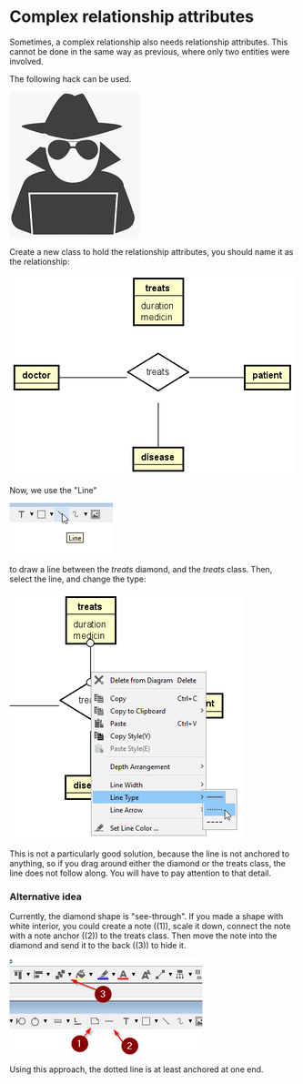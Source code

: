 ﻿# Complex relationship attributes

Sometimes, a complex relationship also needs relationship attributes. 
This cannot be done in the same way as previous, where only two entities were involved.

The following hack can be used.

![hack](Hack.png)

Create a new class to hold the relationship attributes, you should name it as the relationship:

![img_25.png](img_25.png)

Now, we use the "Line"

![img_26.png](img_26.png)

to draw a line between the _treats_ diamond, and the _treats_ class. Then, select the line, and change the type:

![](img_27.png)

This is not a particularly good solution, because the line is not anchored to anything, so if you drag around either the diamond or the treats class, the line does not follow along. You will have to pay attention to that detail.

### Alternative idea

Currently, the diamond shape is "see-through". 
If you made a shape with white interior, you could create a note ((1)), scale it down, 
connect the note with a note anchor ((2)) to the treats class. 
Then move the note into the diamond and send it to the back ((3)) to hide it.

![](img_28.png)

Using this approach, the dotted line is at least anchored at one end.